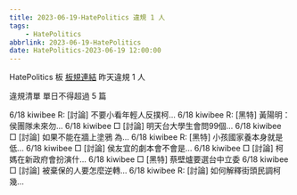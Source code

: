 ```yaml
---
title: 2023-06-19-HatePolitics 違規 1 人
tags:
    - HatePolitics
abbrlink: 2023-06-19-HatePolitics
date: HatePolitics-2023-06-19 12:00:00
---
```

HatePolitics 板 [板規連結](https://www.ptt.cc/bbs/HatePolitics/M.1617115262.A.D60.html)
昨天違規 1 人
<!-- more -->

違規清單
單日不得超過 5 篇

6/18 kiwibee R: [討論] 不要小看年輕人反撲柯…
6/18 kiwibee R: [黑特] 黃陽明：侯團隊未來勿…
6/18 kiwibee □ [討論] 明天台大學生會問99個…
6/18 kiwibee □ [討論] 如果不能在牆上塗鴉 為…
6/18 kiwibee R: [黑特] 小孩國家養本身就是低…
6/18 kiwibee □ [討論] 侯友宜的劇本會不會是…
6/18 kiwibee □ [討論] 柯媽在新政府會扮演什…
6/18 kiwibee □ [黑特] 蔡壁爐要選台中立委
6/18 kiwibee □ [討論] 被棄保的人要怎麼逆轉…
6/18 kiwibee R: [討論] 如何解釋街頭民調柯幾…
